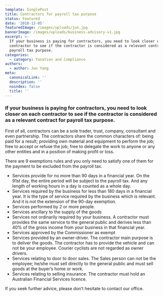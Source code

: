 ```yaml
---
template: SinglePost
title: Contractors for payroll tax purpose
status: Featured
date: '2018-12-05'
featuredImage: /images/uploads/jun.jpg
bannerImage: /images/uploads/business-advisory-v1.jpg
excerpt: >-
  If your business is paying for contractors, you need to look closer on each
  contractor to see if the contractor is considered as a relevant contract for
  payroll tax purpose.
categories:
  - category: Taxation and Compliance
authors:
  - author: Jun Yang
meta:
  canonicalLink: ''
  description: ''
  noindex: false
  title: ''
---
```


### If your business is paying for contractors, you need to look closer on each contractor to see if the contractor is considered as a relevant contract for payroll tax purpose.

First of all, contractors can be a sole trader, trust, company, consultant and even partnership. The contractors share the common characters of: being paid for a result; providing own material and equipment to perform the job; free to accept or refuse the job; free to delegate the work to anyone or any other entities and in a position of making profit or loss.

There are 9 exemptions rules and you only need to satisfy one of them for the payment to be excluded from the payroll tax.

- Services provide for no more than 90 days in a financial year. On the 91st day, the entire period will be subject to the payroll tax. And any length of working hours in a day is counted as a whole day.
- Services required by the business for less than 180 days in a financial year. It is the type of service required by the business which is relevant. And it is not the extension of the 90-day exemption.
- Services performed by 2 or more people.
- Services ancillary to the supply of the goods
- Services not ordinarily required by your business. A contractor must provides the same service to the general public and derives less than 40% of the gross income from your business in that financial year.
- Services approved by the Commissioner as exempt
- Services provided by an owner-driver. The contractor main purpose is to deliver the goods. The contractor has to provide the vehicle and can not be your employee. Courier cyclists are not regarded as owner drivers.
- Services relating to door to door sales. The Sales person can not be the employee; he/she must sell directly to the general public and must sell goods at the buyer’s home or work.
- Services relating to selling insurance. The contractor must hold an Australian Financial Services licence.

If you seek further advice, please don’t hesitate to contact our office.
